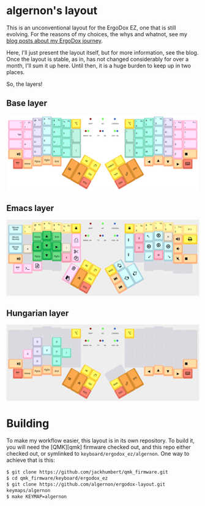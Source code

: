 algernon's layout
=======================

This is an unconventional layout for the ErgoDox EZ, one that is still
evolving. For the reasons of my choices, the whys and whatnot, see my
[blog posts about my ErgoDox journey][blog-ergodox].

 [blog-ergodox]: https://asylum.madhouse-project.org/blog/tags/ergodox/

Here, I'll just present the layout itself, but for more information,
see the blog. Once the layout is stable, as in, has not changed
considerably for over a month, I'll sum it up here. Until then, it is
a huge burden to keep up in two places.

So, the layers!

## Base layer

[![Base layer](images/base-layer.png)](http://www.keyboard-layout-editor.com/#/gists/28f7eb305fdbff943613e1dc7aa9e82b)


## Emacs layer

[![Emacs layer](images/emacs-layer.png)](http://www.keyboard-layout-editor.com/#/gists/e4556d8dc59736c26d51a58cb4c4d2f0)

## Hungarian layer

[![Hungarian layer](images/hun-layer.png)](http://www.keyboard-layout-editor.com/#/gists/b160f6ec90d58c127c114c89f66e9dc9)

# Building

To make my workflow easier, this layout is in its own repository. To build it,
you will need the [QMK][qmk] firmware checked out, and this repo either checked
out, or symlinked to `keyboard/ergodox_ez/algernon`. One way to achieve that is
this:

```
$ git clone https://github.com/jackhumbert/qmk_firmware.git
$ cd qmk_firmware/keyboard/ergodox_ez
$ git clone https://github.com/algernon/ergodox-layout.git keymaps/algernon
$ make KEYMAP=algernon
```
